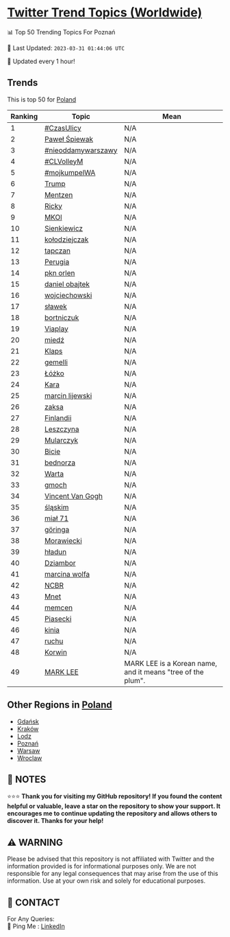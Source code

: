 [Twitter Trend Topics (Worldwide)](https://github.com/ErcinDedeoglu/Twitter-Trend-Topics)
==========


📊 Top 50 Trending Topics For Poznań

📆 Last Updated: `2023-03-31 01:44:06 UTC`

🔧 Updated every 1 hour!


## Trends

This is top 50 for [Poland](</Poland>)

| Ranking | Topic | Mean |
| ------- | ------------ | ------------ |
| 1 | [#CzasUlicy](http://twitter.com/search?q=%23CzasUlicy) | N/A |
| 2 | [Paweł Śpiewak](http://twitter.com/search?q=Pawe%c5%82+%c5%9apiewak) | N/A |
| 3 | [#nieoddamywarszawy](http://twitter.com/search?q=%23nieoddamywarszawy) | N/A |
| 4 | [#CLVolleyM](http://twitter.com/search?q=%23CLVolleyM) | N/A |
| 5 | [#mojkumpelWA](http://twitter.com/search?q=%23mojkumpelWA) | N/A |
| 6 | [Trump](http://twitter.com/search?q=Trump) | N/A |
| 7 | [Mentzen](http://twitter.com/search?q=Mentzen) | N/A |
| 8 | [Ricky](http://twitter.com/search?q=Ricky) | N/A |
| 9 | [MKOl](http://twitter.com/search?q=MKOl) | N/A |
| 10 | [Sienkiewicz](http://twitter.com/search?q=Sienkiewicz) | N/A |
| 11 | [kołodziejczak](http://twitter.com/search?q=ko%c5%82odziejczak) | N/A |
| 12 | [tapczan](http://twitter.com/search?q=tapczan) | N/A |
| 13 | [Perugia](http://twitter.com/search?q=Perugia) | N/A |
| 14 | [pkn orlen](http://twitter.com/search?q=pkn+orlen) | N/A |
| 15 | [daniel obajtek](http://twitter.com/search?q=daniel+obajtek) | N/A |
| 16 | [wojciechowski](http://twitter.com/search?q=wojciechowski) | N/A |
| 17 | [sławek](http://twitter.com/search?q=s%c5%82awek) | N/A |
| 18 | [bortniczuk](http://twitter.com/search?q=bortniczuk) | N/A |
| 19 | [Viaplay](http://twitter.com/search?q=Viaplay) | N/A |
| 20 | [miedź](http://twitter.com/search?q=mied%c5%ba) | N/A |
| 21 | [Klaps](http://twitter.com/search?q=Klaps) | N/A |
| 22 | [gemelli](http://twitter.com/search?q=gemelli) | N/A |
| 23 | [Łóżko](http://twitter.com/search?q=%c5%81%c3%b3%c5%bcko) | N/A |
| 24 | [Kara](http://twitter.com/search?q=Kara) | N/A |
| 25 | [marcin lijewski](http://twitter.com/search?q=marcin+lijewski) | N/A |
| 26 | [zaksa](http://twitter.com/search?q=zaksa) | N/A |
| 27 | [Finlandii](http://twitter.com/search?q=Finlandii) | N/A |
| 28 | [Leszczyna](http://twitter.com/search?q=Leszczyna) | N/A |
| 29 | [Mularczyk](http://twitter.com/search?q=Mularczyk) | N/A |
| 30 | [Bicie](http://twitter.com/search?q=Bicie) | N/A |
| 31 | [bednorza](http://twitter.com/search?q=bednorza) | N/A |
| 32 | [Warta](http://twitter.com/search?q=Warta) | N/A |
| 33 | [gmoch](http://twitter.com/search?q=gmoch) | N/A |
| 34 | [Vincent Van Gogh](http://twitter.com/search?q=Vincent+Van+Gogh) | N/A |
| 35 | [śląskim](http://twitter.com/search?q=%c5%9bl%c4%85skim) | N/A |
| 36 | [miał 71](http://twitter.com/search?q=mia%c5%82+71) | N/A |
| 37 | [göringa](http://twitter.com/search?q=g%c3%b6ringa) | N/A |
| 38 | [Morawiecki](http://twitter.com/search?q=Morawiecki) | N/A |
| 39 | [hładun](http://twitter.com/search?q=h%c5%82adun) | N/A |
| 40 | [Dziambor](http://twitter.com/search?q=Dziambor) | N/A |
| 41 | [marcina wolfa](http://twitter.com/search?q=marcina+wolfa) | N/A |
| 42 | [NCBR](http://twitter.com/search?q=NCBR) | N/A |
| 43 | [Mnet](http://twitter.com/search?q=Mnet) | N/A |
| 44 | [memcen](http://twitter.com/search?q=memcen) | N/A |
| 45 | [Piasecki](http://twitter.com/search?q=Piasecki) | N/A |
| 46 | [kinia](http://twitter.com/search?q=kinia) | N/A |
| 47 | [ruchu](http://twitter.com/search?q=ruchu) | N/A |
| 48 | [Korwin](http://twitter.com/search?q=Korwin) | N/A |
| 49 | [MARK LEE](http://twitter.com/search?q=MARK+LEE) | MARK LEE is a Korean name, and it means "tree of the plum". |



## Other Regions in [Poland](</Poland>)

* [Gdańsk](</Poland/Gdańsk.md>)
* [Kraków](</Poland/Kraków.md>)
* [Lodz](</Poland/Lodz.md>)
* [Poznań](</Poland/Poznań.md>)
* [Warsaw](</Poland/Warsaw.md>)
* [Wroclaw](</Poland/Wroclaw.md>)



## 📝 NOTES

⭐⭐⭐ **Thank you for visiting my GitHub repository! If you found the content helpful or valuable, leave a star on the repository to show your support. It encourages me to continue updating the repository and allows others to discover it. Thanks for your help!**


## ⚠️ WARNING

Please be advised that this repository is not affiliated with Twitter and the information provided is for informational purposes only. We are not responsible for any legal consequences that may arise from the use of this information. Use at your own risk and solely for educational purposes.


## 📨 CONTACT

 For Any Queries:  
            🏓 Ping Me : [LinkedIn](https://www.linkedin.com/in/ercindedeoglu/)
